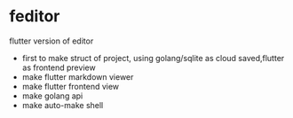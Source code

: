 # feditor
flutter version of editor

* first to make struct of project, using golang/sqlite as cloud saved,flutter as frontend preview
* make flutter markdown viewer
* make flutter frontend view
* make golang api
* make auto-make shell
